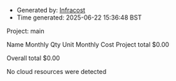 - Generated by: [Infracost](https://infracost.io)
- Time generated: 2025-06-22 15:36:48 BST

Project: main

Name Monthly Qty Unit Monthly Cost Project total $0.00

Overall total $0.00

No cloud resources were detected